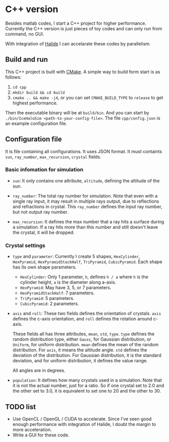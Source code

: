 # C++ version

Besides matlab codes, I start a C++ project for higher performance. Currently the C++ version is just 
pieces of toy codes and can only run from command, no GUI.

With integration of [Halide](http://halide-lang.org/) I can accelarate these codes by parallelism.

## Build and run

This C++ project is built with [CMake](https://cmake.org/). A simple way to build form start is as follows:

1. `cd cpp`
2. `mkdir build && cd build`
3. `cmake .. && make -j4`, or you can set `CMAKE_BUILD_TYPE` to `release` to get highest performance.

Then the executable binary will be at `build/bin`. And you can start by 
`./bin/IceHaloSim <path-to-your-config-file>`. The file `cpp/config.json` is an example configuration file.

## Configuration file

It is file containing all configurations. It uses JSON format. It must containts `sun`, `ray_number`,
`max_recursion`, `crystal` fields.

### Basic infomation for simulation

* `sun`:
It only contains one attribute, `altitude`, defining the altitude of the sun.

* `ray_number`:
The total ray number for simulation. Note that even with a single ray input, it may result in multiple
rays output, due to reflections and refractions in crystal. This `ray_number` defines the input ray number,
but not output ray number.

* `max_recursion`:
It defines the max number that a ray hits a surface during a simulation. If a ray hits more than this number
and still doesn't leave the crystal, it will be dropped.

### Crystal settings

* `type` and `parameter`:
Currently I create 5 shapes, `HexCylinder`, `HexPyramid`, `HexPyramidStackHalf`, `TriPyramid`, `CubicPyramid`.
Each shape has its own shape parameters.

  * `HexCylinder`:
  Only 1 parameter, `h`, defines `h / a` where `h` is the cylinder height, `a` is the diameter along
a-axis.
  * `HexPyramid`:
  May have 3, 5, or 7 parameters.
  * `HexPyramidStackHalf`:
  7 parameters.
  * `TriPyramid`:
  5 parameters.
  * `CubicPyramid`:
  2 parameters.

* `axis` and `roll`:
These two fields defines the orientation of crystals. `axis` defines the c-axis orientation, and `roll`
defines the rotation around c-axis.

  These fields all has three attributes, `mean`, `std`, `type`. `type` defines the random distribution
type, either `Gauss`, for Gaussian distribution, or `Uniform`, for uniform distribution. `mean` defines
the mean of the random distribution. For `axis`, it means the altitude angle. 
`std` defines the deviation of the distribution. For Gaussian distribution,
it is the standard deviation, and for uniform distribution, it defines the value range.

  All angles are in degrees.

* `population`:
It defines how many crystals used in a simulation. Note that it is not the actual number, just for a
ratio. So if one crystal set to 2.0 and the other set to 3.0, it is equivalent to set one to 20 and
the other to 30.

## TODO list

* Use OpenCL / OpenGL / CUDA to accelerate. Since I've seen good enough performance with integration of
  Halide, I doubt the margin to more acceleration.
* Write a GUI for these code.
